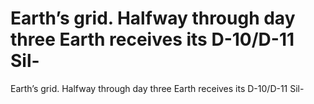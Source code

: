 # Earth’s grid. Halfway through day three Earth receives its D-10/D-11 Sil-

Earth’s grid. Halfway through day three Earth receives its D-10/D-11 Sil-